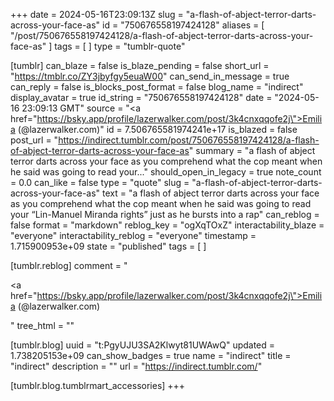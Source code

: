 +++
date = 2024-05-16T23:09:13Z
slug = "a-flash-of-abject-terror-darts-across-your-face-as"
id = "750676558197424128"
aliases = [ "/post/750676558197424128/a-flash-of-abject-terror-darts-across-your-face-as" ]
tags = [ ]
type = "tumblr-quote"

[tumblr]
can_blaze = false
is_blaze_pending = false
short_url = "https://tmblr.co/ZY3jbyfgy5euaW00"
can_send_in_message = true
can_reply = false
is_blocks_post_format = false
blog_name = "indirect"
display_avatar = true
id_string = "750676558197424128"
date = "2024-05-16 23:09:13 GMT"
source = "<a href=\"https://bsky.app/profile/lazerwalker.com/post/3k4cnxqqofe2j\">Emilia (@lazerwalker.com)</a>"
id = 7.506765581974241e+17
is_blazed = false
post_url = "https://indirect.tumblr.com/post/750676558197424128/a-flash-of-abject-terror-darts-across-your-face-as"
summary = "a flash of abject terror darts across your face as you comprehend what the cop meant when he said was going to read your..."
should_open_in_legacy = true
note_count = 0.0
can_like = false
type = "quote"
slug = "a-flash-of-abject-terror-darts-across-your-face-as"
text = "a flash of abject terror darts across your face as you comprehend what the cop meant when he said was going to read your &ldquo;Lin-Manuel Miranda rights&rdquo; just as he bursts into a rap"
can_reblog = false
format = "markdown"
reblog_key = "ogXqTOxZ"
interactability_blaze = "everyone"
interactability_reblog = "everyone"
timestamp = 1.715900953e+09
state = "published"
tags = [ ]

[tumblr.reblog]
comment = "<p><a href=\"https://bsky.app/profile/lazerwalker.com/post/3k4cnxqqofe2j\">Emilia (@lazerwalker.com)</a></p>"
tree_html = ""

[tumblr.blog]
uuid = "t:PgyUJU3SA2Klwyt81UWAwQ"
updated = 1.738205153e+09
can_show_badges = true
name = "indirect"
title = "indirect"
description = ""
url = "https://indirect.tumblr.com/"

[tumblr.blog.tumblrmart_accessories]
+++
